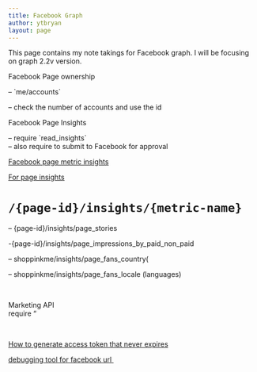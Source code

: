 ```yaml
---
title: Facebook Graph
author: ytbryan
layout: page
---
```

This page contains my note takings for Facebook graph. I will be focusing on graph 2.2v version.

Facebook Page ownership

&#8211; \`me/accounts\`

&#8211; check the number of accounts and use the id

Facebook Page Insights

&#8211; require \`read_insights\`  
&#8211; also require to submit to Facebook for approval

[Facebook page metric insights][1]

[For page insights][1]

# `/{page-id}/insights/{metric-name}`

&#8211; {page-id}/insights/page_stories

-{page-id}/insights/page\_impressions\_by\_paid\_non_paid

&#8211; shoppinkme/insights/page\_fans\_country(

&#8211; shoppinkme/insights/page\_fans\_locale (languages)

&nbsp;

Marketing API  
require &#8220;

&nbsp;

[How to generate access token that never expires][2]

[debugging tool for facebook url ][3]

&nbsp;

 [1]: https://developers.facebook.com/docs/graph-api/reference/v2.2/insights
 [2]: http://stackoverflow.com/a/21927690/388280
 [3]: https://developers.facebook.com/tools/debug/